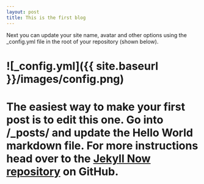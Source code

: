 ```yaml
---
layout: post
title: This is the first blog
---
```


Next you can update your site name, avatar and other options using the _config.yml file in the root of your repository (shown below).

# ![_config.yml]({{ site.baseurl }}/images/config.png)

# The easiest way to make your first post is to edit this one. Go into /_posts/ and update the Hello World markdown file. For more instructions head over to the [Jekyll Now repository](https://github.com/barryclark/jekyll-now) on GitHub.